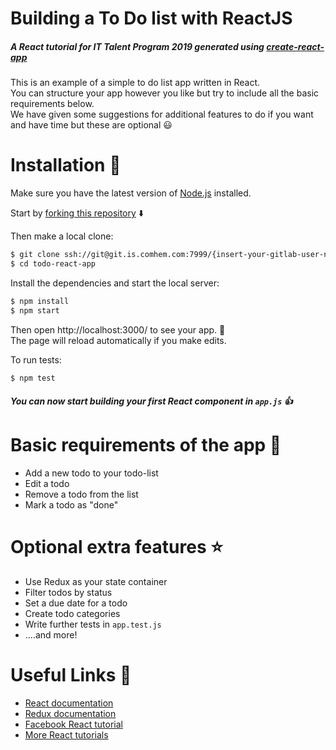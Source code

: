 # Building a To Do list with ReactJS
##### A React tutorial for IT Talent Program 2019 generated using [create-react-app](https://github.com/facebookincubator/create-react-app)

This is an example of a simple to do list app written in React.<br>
You can structure your app however you like but try to include all the basic requirements below. <br>
We have given some suggestions for additional features to do if you want and have time but these are optional :smiley:

# Installation :wrench:
Make sure you have the latest version of [Node.js](https://nodejs.org/) installed.

Start by [forking this repository](https://git.is.comhem.com/competence/todo-react-app/forks/new) :arrow_down:

Then make a local clone:

```sh
$ git clone ssh://git@git.is.comhem.com:7999/{insert-your-gitlab-user-name}/todo-react-app.git
$ cd todo-react-app

```

Install the dependencies and start the local server:


```sh
$ npm install
$ npm start
```

Then open http://localhost:3000/ to see your app. :rocket:
<br>
The page will reload automatically if you make edits.


To run tests:

```sh
$ npm test
```
##### You can now start building your first React component in ```app.js``` :thumbsup:

# Basic requirements of the app :memo:
  - Add a new todo to your todo-list
  - Edit a todo
  - Remove a todo from the list
  - Mark a todo as "done"

# Optional extra features :star:
  - Use Redux as your state container
  - Filter todos by status
  - Set a due date for a todo
  - Create todo categories
  - Write further tests in ```app.test.js```
  - ....and more!

# Useful Links :link:
* [React documentation](https://facebook.github.io/react/) 
* [Redux documentation](http://redux.js.org/) 
* [Facebook React tutorial](https://facebook.github.io/react/tutorial/tutorial.html) 
* [More React tutorials](http://buildwithreact.com/)